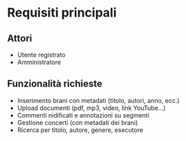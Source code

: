 # Requisiti principali

## Attori
- Utente registrato
- Amministratore

## Funzionalità richieste
- Inserimento brani con metadati (titolo, autori, anno, ecc.)
- Upload documenti (pdf, mp3, video, link YouTube…)
- Commenti nidificati e annotazioni su segmenti
- Gestione concerti (con metadati dei brani)
- Ricerca per titolo, autore, genere, esecutore
